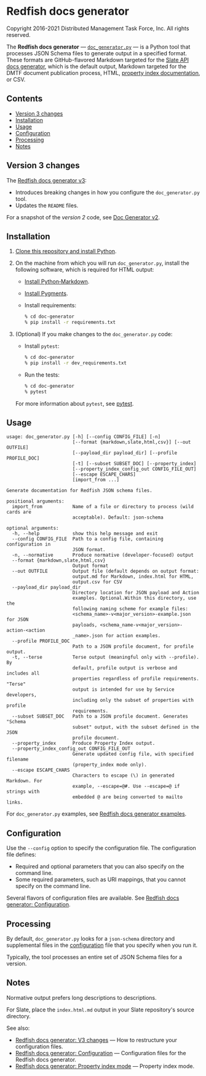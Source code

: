 # Redfish docs generator

Copyright 2016-2021 Distributed Management Task Force, Inc. All rights reserved.

The **Redfish docs generator** &mdash; [`doc_generator.py`](#doc_generator.py) &mdash; is a Python tool that processes JSON Schema files to generate output in a specified format. These formats are GitHub-flavored Markdown targeted for the [Slate API docs generator](https://github.com/slatedocs/slate "https://github.com/slatedocs/slate"), which is the default output, Markdown targeted for the DMTF document publication process, HTML, [property index documentation](README_Property_Index.md), or CSV.

## Contents

* [Version 3 changes](#version-3-changes)
* [Installation](#installation)
* [Usage](#usage)
* [Configuration](#configuration)
* [Processing](#processing)
* [Notes](#notes)

## Version 3 changes

The [Redfish docs generator v3](CHANGES_v2_to_v3.md):

* Introduces breaking changes in how you configure the `doc_generator.py` tool.
* Updates the `README` files.

For a snapshot of the *version 2* code, see [Doc Generator v2](https://github.com/DMTF/Redfish-Tools/releases/tag/doc_gen_v2.0.0 "https://github.com/DMTF/Redfish-Tools/releases/tag/doc_gen_v2.0.0").

## Installation

1. [Clone this repository and install Python](https://github.com/DMTF/Redfish-Tools#installation "https://github.com/DMTF/Redfish-Tools#installation").
1. On the machine from which you will run `doc_generator.py`, install the following software, which is required for HTML output:
    * [Install Python&#8209;Markdown](https://python-markdown.github.io/install/ "https://python-markdown.github.io/install/").
    * [Install Pygments](http://pygments.org/ "http://pygments.org/").
    * Install requirements:

      ```bash
      % cd doc-generator
      % pip install -r requirements.txt
      ```
1. (Optional) If you make changes to the `doc_generator.py` code:
    * Install `pytest`:

      ```bash
      % cd doc-generator
      % pip install -r dev_requirements.txt
      ```

    * Run the tests:

      ```bash
      % cd doc-generator
      % pytest
      ```

    For more information about `pytest`, see [pytest](https://docs.pytest.org/en/latest/getting-started.html "https://docs.pytest.org/en/latest/getting-started.html").

## Usage

```text
usage: doc_generator.py [-h] [--config CONFIG_FILE] [-n]
                        [--format {markdown,slate,html,csv}] [--out OUTFILE]
                        [--payload_dir payload_dir] [--profile PROFILE_DOC]
                        [-t] [--subset SUBSET_DOC] [--property_index]
                        [--property_index_config_out CONFIG_FILE_OUT]
                        [--escape ESCAPE_CHARS]
                        [import_from ...]

Generate documentation for Redfish JSON schema files.

positional arguments:
  import_from           Name of a file or directory to process (wild cards are
                        acceptable). Default: json-schema

optional arguments:
  -h, --help            show this help message and exit
  --config CONFIG_FILE  Path to a config file, containing configuration in
                        JSON format.
  -n, --normative       Produce normative (developer-focused) output
  --format {markdown,slate,html,csv}
                        Output format
  --out OUTFILE         Output file (default depends on output format:
                        output.md for Markdown, index.html for HTML,
                        output.csv for CSV
  --payload_dir payload_dir
                        Directory location for JSON payload and Action
                        examples. Optional.Within this directory, use the
                        following naming scheme for example files:
                        <schema_name>-v<major_version>-example.json for JSON
                        payloads, <schema_name-v<major_version>-action-<action
                        _name>.json for action examples.
  --profile PROFILE_DOC
                        Path to a JSON profile document, for profile output.
  -t, --terse           Terse output (meaningful only with --profile). By
                        default, profile output is verbose and includes all
                        properties regardless of profile requirements. "Terse"
                        output is intended for use by Service developers,
                        including only the subset of properties with profile
                        requirements.
  --subset SUBSET_DOC   Path to a JSON profile document. Generates "Schema
                        subset" output, with the subset defined in the JSON
                        profile document.
  --property_index      Produce Property Index output.
  --property_index_config_out CONFIG_FILE_OUT
                        Generate updated config file, with specified filename
                        (property_index mode only).
  --escape ESCAPE_CHARS
                        Characters to escape (\) in generated Markdown. For
                        example, --escape=@#. Use --escape=@ if strings with
                        embedded @ are being converted to mailto links.
```

For `doc_generator.py` examples, see [Redfish docs generator examples](README_config_files.md#redfish-docs-generator-examples).

## Configuration

Use the `--config` option to specify the configuration file. The configuration file defines:

* Required and optional parameters that you can also specify on the command line. 
* Some required parameters, such as URI mappings, that you cannot specify on the command line.

Several flavors of configuration files are available. See [Redfish docs generator: Configuration](README_config_files.md).

## Processing

By default, `doc_generator.py` looks for a `json-schema` directory and supplemental files in the [configuration](#configuration) file that you specify when you run it.

Typically, the tool processes an entire set of JSON Schema files for a version.

## Notes

Normative output prefers long descriptions to descriptions.

For Slate, place the `index.html.md` output in your Slate repository's source directory.

See also:

* [Redfish docs generator: V3 changes](CHANGES_v2_to_v3.md) &mdash; How to restructure your configuration files.
* [Redfish docs generator: Configuration](README_config_files.md) &mdash; Configuration files for the Redfish docs generator.
* [Redfish docs generator: Property index mode](README_Property_Index.md) &mdash; Property index mode.
